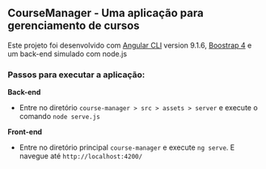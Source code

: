 ## CourseManager - Uma aplicação para gerenciamento de cursos

Este projeto foi desenvolvido com [Angular CLI](https://github.com/angular/angular-cli) version 9.1.6, [Boostrap 4](https://getbootstrap.com/) e um back-end simulado com node.js

### Passos para executar a aplicação:
__Back-end__
- Entre no diretório `course-manager > src > assets > server` e execute o comando `node serve.js`

__Front-end__
- Entre no diretório principal `course-manager` e execute `ng serve`. E navegue até `http://localhost:4200/`

